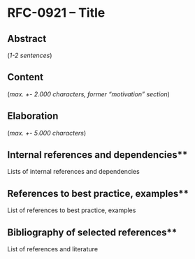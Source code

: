 # RFC-0921 – Title

## Abstract

(*1-2 sentences*)
    
## Content

(*max. +- 2.000 characters, former “motivation” section*) 
    
## Elaboration

(*max. +- 5.000 characters*)
    
## Internal references and dependencies**

Lists of internal references and dependencies 
    
## References to best practice, examples**  

List of references to best practice, examples 
	
## Bibliography of selected references**

List of references and literature
